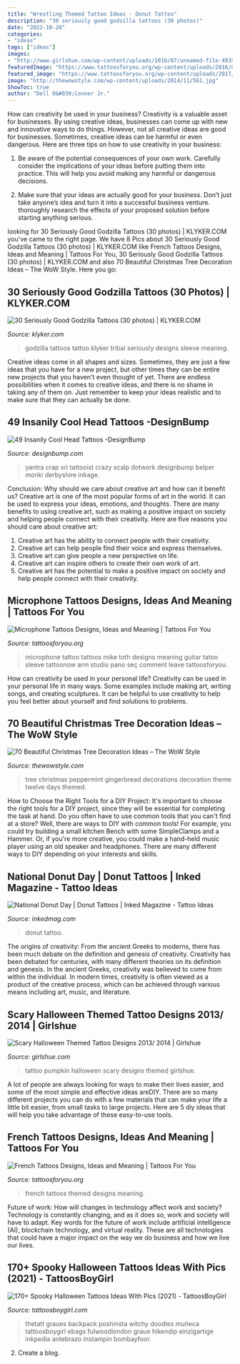 ```yaml
---
title: "Wrestling Themed Tattoo Ideas - Donut Tattoo"
description: "30 seriously good godzilla tattoos (30 photos)"
date: "2022-10-28"
categories:
- "ideas"
tags: ["ideas"]
images:
- "http://www.girlshue.com/wp-content/uploads/2016/07/unnamed-file-4935.jpg"
featuredImage: "https://www.tattoosforyou.org/wp-content/uploads/2016/03/Microphone-Tattoo-Ideas.jpg"
featured_image: "https://www.tattoosforyou.org/wp-content/uploads/2017/12/French-Themed-Tattoos.jpg"
image: "http://thewowstyle.com/wp-content/uploads/2014/11/561.jpg"
ShowToc: true
author: "Dell O&#039;Conner Jr."
---
```



How can creativity be used in your business?
Creativity is a valuable asset for businesses. By using creative ideas, businesses can come up with new and innovative ways to do things. However, not all creative ideas are good for businesses. Sometimes, creative ideas can be harmful or even dangerous. Here are three tips on how to use creativity in your business: 
1) Be aware of the potential consequences of your own work. Carefully consider the implications of your ideas before putting them into practice. This will help you avoid making any harmful or dangerous decisions. 

2) Make sure that your ideas are actually good for your business. Don’t just take anyone’s idea and turn it into a successful business venture. thoroughly research the effects of your proposed solution before starting anything serious.

	

		
looking for 30 Seriously Good Godzilla Tattoos (30 photos) | KLYKER.COM you've came to the right page. We have 8 Pics about 30 Seriously Good Godzilla Tattoos (30 photos) | KLYKER.COM like French Tattoos Designs, Ideas and Meaning | Tattoos For You, 30 Seriously Good Godzilla Tattoos (30 photos) | KLYKER.COM and also 70 Beautiful Christmas Tree Decoration Ideas – The WoW Style. Here you go:
		
    
## 30 Seriously Good Godzilla Tattoos (30 Photos) | KLYKER.COM

<img loading=lazy src="https://klyker.com/wp-content/uploads/2014/05/Godzilla-tattoos-30.jpg" onerror="this.onerror=null;this.src='https://tse4.mm.bing.net/th?id=OIP.aIKgqK60ajjW-bx6PGeMygHaJ4&amp;pid=15.1';" alt="30 Seriously Good Godzilla Tattoos (30 photos) | KLYKER.COM">

_Source: klyker.com_

>godzilla tattoos tattoo klyker tribal seriously designs sleeve meaning. 

	

Creative ideas come in all shapes and sizes. Sometimes, they are just a few ideas that you have for a new project, but other times they can be entire new projects that you haven't even thought of yet. There are endless possibilities when it comes to creative ideas, and there is no shame in taking any of them on. Just remember to keep your ideas realistic and to make sure that they can actually be done.

    
## 49 Insanily Cool Head Tattoos -DesignBump

<img loading=lazy src="https://cdn.designbump.com/wp-content/uploads/2015/10/14-Head-tattoo-Mandala.jpg" onerror="this.onerror=null;this.src='https://tse2.mm.bing.net/th?id=OIP.lTdwp86DaKAFIPcDPOhJlQHaJ7&amp;pid=15.1';" alt="49 Insanily Cool Head Tattoos -DesignBump">

_Source: designbump.com_

>yantra crap sri tattooist crazy scalp dotwork designbump belper monki derbyshire inkage. 

	

Conclusion: Why should we care about creative art and how can it benefit us?
Creative art is one of the most popular forms of art in the world. It can be used to express your ideas, emotions, and thoughts. There are many benefits to using creative art, such as making a positive impact on society and helping people connect with their creativity. Here are five reasons you should care about creative art: 
1) Creative art has the ability to connect people with their creativity.
2) Creative art can help people find their voice and express themselves.
3) Creative art can give people a new perspective on life.
4) Creative art can inspire others to create their own work of art.
5) Creative art has the potential to make a positive impact on society and help people connect with their creativity.

    
## Microphone Tattoos Designs, Ideas And Meaning | Tattoos For You

<img loading=lazy src="https://www.tattoosforyou.org/wp-content/uploads/2016/03/Microphone-Tattoo-Ideas.jpg" onerror="this.onerror=null;this.src='https://tse4.mm.bing.net/th?id=OIP.YL-rluAsx1W0acSqOVDiawAAAA&amp;pid=15.1';" alt="Microphone Tattoos Designs, Ideas and Meaning | Tattoos For You">

_Source: tattoosforyou.org_

>microphone tattoo tattoos mike toth designs meaning guitar tatoo sleeve tattoonow arm studio pano seç comment leave tattoosforyou. 

	

How can creativity be used in your personal life?
Creativity can be used in your personal life in many ways. Some examples include making art, writing songs, and creating sculptures. It can be helpful to use creativity to help you feel better about yourself and find solutions to problems.

    
## 70 Beautiful Christmas Tree Decoration Ideas – The WoW Style

<img loading=lazy src="http://thewowstyle.com/wp-content/uploads/2014/11/561.jpg" onerror="this.onerror=null;this.src='https://tse3.mm.bing.net/th?id=OIP.cdd04D2E-cVL9SjA5qMvawHaJ4&amp;pid=15.1';" alt="70 Beautiful Christmas Tree Decoration Ideas – The WoW Style">

_Source: thewowstyle.com_

>tree christmas peppermint gingerbread decorations decoration theme twelve days themed. 

	

How to Choose the Right Tools for a DIY Project: It's important to choose the right tools for a DIY project, since they will be essential for completing the task at hand.
Do you often have to use common tools that you can't find at a store? Well, there are ways to DIY with common tools! For example, you could try building a small kitchen Bench with some SimpleClamps and a Hammer. Or, if you're more creative, you could make a hand-held music player using an old speaker and headphones. There are many different ways to DIY depending on your interests and skills.

    
## National Donut Day | Donut Tattoos | Inked Magazine - Tattoo Ideas

<img loading=lazy src="https://www.inkedmag.com/.image/t_share/MTU5MDMzMDg2Njk3ODc1MjI0/7.png" onerror="this.onerror=null;this.src='https://tse2.mm.bing.net/th?id=OIP.dnG5Ttv5dKzKLt61SKWksAHaHb&amp;pid=15.1';" alt="National Donut Day | Donut Tattoos | Inked Magazine - Tattoo Ideas">

_Source: inkedmag.com_

>donut tattoo. 

	

The origins of creativity: From the ancient Greeks to moderns, there has been much debate on the definition and genesis of creativity.
Creativity has been debated for centuries, with many different theories on its definition and genesis. In the ancient Greeks, creativity was believed to come from within the individual. In modern times, creativity is often viewed as a product of the creative process, which can be achieved through various means including art, music, and literature.

    
## Scary Halloween Themed Tattoo Designs 2013/ 2014 | Girlshue

<img loading=lazy src="http://www.girlshue.com/wp-content/uploads/2016/07/unnamed-file-4935.jpg" onerror="this.onerror=null;this.src='https://tse2.mm.bing.net/th?id=OIP.04qalNKYkJi9s6Q-JguwOAAAAA&amp;pid=15.1';" alt="Scary Halloween Themed Tattoo Designs 2013/ 2014 | Girlshue">

_Source: girlshue.com_

>tattoo pumpkin halloween scary designs themed girlshue. 

	

A lot of people are always looking for ways to make their lives easier, and some of the most simple and effective ideas areDIY. There are so many different projects you can do with a few materials that can make your life a little bit easier, from small tasks to large projects. Here are 5 diy ideas that will help you take advantage of these easy-to-use tools.

    
## French Tattoos Designs, Ideas And Meaning | Tattoos For You

<img loading=lazy src="https://www.tattoosforyou.org/wp-content/uploads/2017/12/French-Themed-Tattoos.jpg" onerror="this.onerror=null;this.src='https://tse3.mm.bing.net/th?id=OIP.uDl56rAUyl9lwGHvY-AHNQHaLI&amp;pid=15.1';" alt="French Tattoos Designs, Ideas and Meaning | Tattoos For You">

_Source: tattoosforyou.org_

>french tattoos themed designs meaning. 

	

Future of work: How will changes in technology affect work and society?
Technology is constantly changing, and as it does so, work and society will have to adapt. Key words for the future of work include artificial intelligence (AI), blockchain technology, and virtual reality. These are all technologies that could have a major impact on the way we do business and how we live our lives.

    
## 170+ Spooky Halloween Tattoos Ideas With Pics (2021) - TattoosBoyGirl

<img loading=lazy src="https://cdn.tattoosboygirl.com/wp-content/uploads/2021/08/Halloween-Tattoo-designs-115.jpg" onerror="this.onerror=null;this.src='https://tse1.mm.bing.net/th?id=OIP.vjpzdkBY8bXqkRdHVBEp4QHaK_&amp;pid=15.1';" alt="170+ Spooky Halloween Tattoos Ideas With Pics (2021) - TattoosBoyGirl">

_Source: tattoosboygirl.com_

>thetatt graues backpack poshinsta witchy doodles muñeca tattoosboygirl ebags fulwoodlondon graue hikendip einzigartige inkpedia antebrazo instampin bombayfoor. 

	

2. Create a blog.

